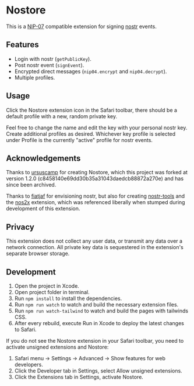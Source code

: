 # Nostore

This is a [NIP-07][nip07] compatible extension for signing [nostr][nostr] events.

## Features

- Login with nostr (`getPublicKey`).
- Post nostr event (`signEvent`).
- Encrypted direct messages (`nip04.encrypt` and `nip04.decrypt`).
- Multiple profiles.

## Usage

Click the Nostore extension icon in the Safari toolbar, there should be a default profile with a new, random private key.

Feel free to change the name and edit the key with your personal nostr key. Create additional profiles as desired. Whichever key profile is selected under Profile is the currently "active" profile for nostr events.

## Acknowledgements

Thanks to [ursuscamp][ursuscamp] for creating Nostore, which this project was forked at version 1.2.0 (c8458140e69dd30b35a31043daedcb88872a270e) and has since been archived.

Thanks to [fiatjaf][fiatjaf] for envisioning nostr, but also for creating [nostr-tools][nostr-tools] and the [nos2x][nos2x] extension, which was referenced liberally when stumped during development of this extension.

## Privacy

This extension does not collect any user data, or transmit any data over a network connection. All private key data is sequestered in the extension's separate browser storage.

## Development

1. Open the project in Xcode.
2. Open project folder in terminal.
3. Run `npm install` to install the dependencies.
4. Run `npm run watch` to watch and build the necessary extension files.
5. Run `npm run watch-tailwind` to watch and build the pages with tailwinds CSS.
6. After every rebuild, execute Run in Xcode to deploy the latest changes to Safari.

If you do not see the Nostore extension in your Safari toolbar, you need to activate unsigned extensions and Nostore:

1. Safari menu -> Settings -> Advanced -> Show features for web developers.
2. Click the Developer tab in Settings, select Allow unsigned extensions.
3. Click the Extensions tab in Settings, activate Nostore.

[nostr]: https://github.com/nostr-protocol
[ursuscamp]: https://github.com/ursuscamp
[fiatjaf]: https://github.com/fiatjaf
[nip07]: https://github.com/nostr-protocol/nips/blob/master/07.md
[nostr-tools]: https://github.com/nbd-wtf/nostr-tools
[nos2x]: https://github.com/fiatjaf/nos2x
